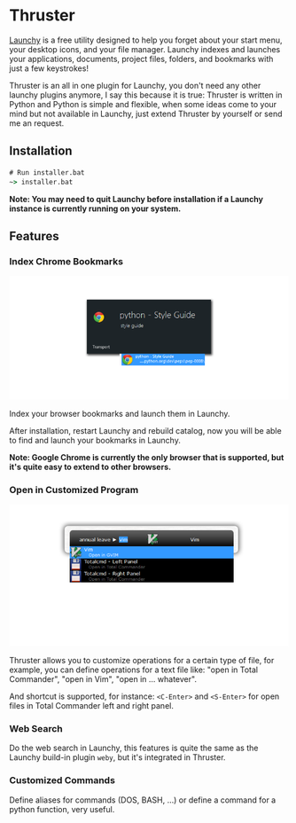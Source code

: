 # Thruster

[Launchy](http://www.launchy.net/) is a free utility designed to help you forget about your start menu, your desktop icons, and your file manager. Launchy indexes and launches your applications, documents, project files, folders, and bookmarks with just a few keystrokes!

Thruster is an all in one plugin for Launchy, you don't need any other launchy plugins anymore, I say this because it is true: Thruster is written in Python and Python is simple and flexible, when some ideas come to your mind but not available in Launchy, just extend Thruster by yourself or send me an request.

## Installation

```cmd
# Run installer.bat
~> installer.bat
```

**Note: You may need to quit Launchy before installation if a Launchy instance is currently running on your system.**

## Features

### Index Chrome Bookmarks

![demo](demo/BookmarkMgr_Demo.png)

Index your browser bookmarks and launch them in Launchy.

After installation, restart Launchy and rebuild catalog, now you will be able to find and launch your bookmarks in Launchy.

**Note: Google Chrome is currently the only browser that is supported, but it's quite easy to extend to other browsers.**

### Open in Customized Program

![demo](demo/PyVerby_Demo.png)

Thruster allows you to customize operations for a certain type of file, for example, you can define operations for a text file like: "open in Total Commander", "open in Vim", "open in ... whatever".

And shortcut is supported, for instance: `<C-Enter>` and `<S-Enter>` for open files in Total Commander left and right panel.

### Web Search

Do the web search in Launchy, this features is quite the same as the Launchy build-in plugin `weby`, but it's integrated in Thruster.

### Customized Commands

Define aliases for commands (DOS, BASH, ...) or define a command for a python function, very useful.
